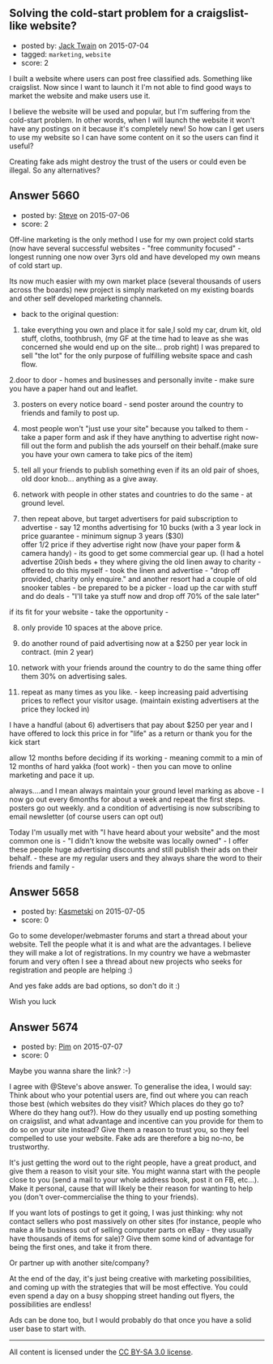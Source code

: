 ## Solving the cold-start problem for a craigslist-like website?

- posted by: [Jack Twain](https://stackexchange.com/users/2871380/jack-twain) on 2015-07-04
- tagged: `marketing`, `website`
- score: 2

I built a website where users can post free classified ads. Something like craigslist. Now since I want to launch it I'm not able to find good ways to market the website and make users use it.

I believe the website will be used and popular, but I'm suffering from the cold-start problem. In other words, when I will launch the website it won't have any postings on it because it's completely new! So how can I get users to use my website so I can have some content on it so the users can find it useful?

Creating fake ads might destroy the trust of the users or could even be illegal. So any alternatives?


## Answer 5660

- posted by: [Steve](https://stackexchange.com/users/6570044/steve) on 2015-07-06
- score: 2

Off-line marketing is the only method I use for my own project cold starts (now have several successful websites - "free community focused" - longest running one now over 3yrs old and have developed my own means of cold start up.

Its now much easier with my own market place (several thousands of users across the boards) new project is simply marketed on my existing boards and other self developed marketing channels.  

- back to the original question:  

1. take everything you own and place it for sale,I sold my car, drum kit, old stuff, cloths, toothbrush,  (my GF at the time had to leave as she was concerned she would end up on the site... prob right) I was prepared to sell "the lot" for the only purpose of fulfilling website space and cash flow. 

2.door to door - homes and businesses and personally invite - make sure you have a paper hand out and leaflet. 

3. posters on every notice board - send poster around the country to friends and family to post up.

4. most people won't "just use your site" because you talked to them - 
take a paper form and ask if they have anything to advertise right now- fill out the form and publish the ads yourself on their behalf.(make sure you have your own camera to take pics of the item)

5. tell all your friends to publish something even if its an old pair of shoes, old door knob... anything as a give away.

6. network with people in other states and countries to do the same - at ground level. 

7. then repeat above, but target advertisers for paid subscription to advertise - say 12 months advertising for 10 bucks (with a 3 year lock in price guarantee - minimum signup 3 years ($30)  
offer 1/2 price if they advertise right now (have your paper form & camera handy) - its good to get some commercial gear up. (I had a hotel advertise 20ish beds + they where giving the old linen away to charity - offered to do this myself - took the linen and advertise - "drop off provided, charity only enquire." 
and another resort had a couple of old snooker tables - be prepared to be a picker - load up the car with stuff 
and do deals - "I'll take ya stuff now and drop off 70% of the sale later" 

if its fit for your website - take the opportunity -  
 

8. only provide 10 spaces at the above price. 

9. do another round of paid advertising now at a $250 per year lock in contract. (min 2 year)

10. network with your friends around the country to do the same thing offer them 30% on advertising sales. 

11. repeat as many times as you like. - keep increasing paid advertising prices to reflect your visitor usage. (maintain existing advertisers at the price they locked in) 

I have a handful (about 6) advertisers that pay about $250 per year and I have offered to lock this price in for "life" as a return or thank you for the kick start 

allow 12 months before deciding if its working - meaning commit to a min of 12 months of hard yakka (foot work) - then you can move to online marketing and pace it up. 

always....and I mean always maintain your ground level marking as above - I now go out every 6months for about a week and repeat the first steps. 
posters go out weekly. and a condition of advertising is now subscribing to email newsletter (of course users can opt out)

Today I'm usually met with "I have heard about your website" and the most common one is - "I didn't know the website was locally owned" - I offer these people huge advertising discounts and still publish their ads on their behalf. - these are my regular users and they always share the word to their friends and family - 




## Answer 5658

- posted by: [Kasmetski](https://stackexchange.com/users/6151439/kasmetski) on 2015-07-05
- score: 0

Go to some developer/webmaster forums and start a thread about your website. Tell the people what it is and what are the advantages. I believe they will make a lot of registrations.
In my country we have a webmaster forum and very often I see a thread about new projects who seeks for registration and people are helping :)

And yes fake adds are bad options, so don't do it :)

Wish you luck


## Answer 5674

- posted by: [Pim](https://stackexchange.com/users/6588072/pim) on 2015-07-07
- score: 0

Maybe you wanna share the link? :-)

I agree with @Steve's above answer. To generalise the idea, I would say: Think about who your potential users are, find out where you can reach those best (which websites do they visit? Which places do they go to? Where do they hang out?). How do they usually end up posting something on craigslist, and what advantage and incentive can you provide for them to do so on your site instead? Give them a reason to trust you, so they feel compelled to use your website. Fake ads are therefore a big no-no, be trustworthy.

It's just getting the word out to the right people, have a great product, and give them a reason to visit your site. You might wanna start with the people close to you (send a mail to your whole address book, post it on FB, etc...). Make it personal, cause that will likely be their reason for wanting to help you (don't over-commercialise the thing to your friends).

If you want lots of postings to get it going, I was just thinking: why not contact sellers who post massively on other sites (for instance, people who make a life business out of selling computer parts on eBay - they usually have thousands of items for sale)? Give them some kind of advantage for being the first ones, and take it from there.

Or partner up with another site/company?

At the end of the day, it's just being creative with marketing possibilities, and coming up with the strategies that will be most effective. You could even spend a day on a busy shopping street handing out flyers, the possibilities are endless!

Ads can be done too, but I would probably do that once you have a solid user base to start with.



---

All content is licensed under the [CC BY-SA 3.0 license](https://creativecommons.org/licenses/by-sa/3.0/).
